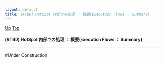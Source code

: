 ```yaml
---
layout: default
title: (#TBD) HotSpot 内部での処理 ： 概要(Execution Flows ： Summary)
---
```

[Up](../index.html) [Top](../index.html)

#### (#TBD) HotSpot 内部での処理 ： 概要(Execution Flows ： Summary)

--- 
#Under Construction






